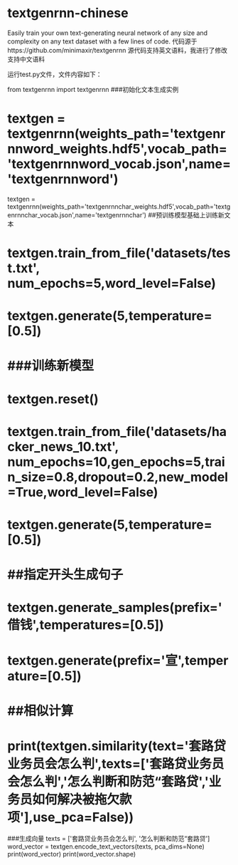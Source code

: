 # textgenrnn-chinese
Easily train your own text-generating neural network of any size and complexity on any text dataset with a few lines of code.
代码源于https://github.com/minimaxir/textgenrnn
源代码支持英文语料，我进行了修改支持中文语料

运行test.py文件，文件内容如下：

from textgenrnn import textgenrnn
###初始化文本生成实例
# textgen = textgenrnn(weights_path='textgenrnnword_weights.hdf5',vocab_path='textgenrnnword_vocab.json',name='textgenrnnword')
textgen = textgenrnn(weights_path='textgenrnnchar_weights.hdf5',vocab_path='textgenrnnchar_vocab.json',name='textgenrnnchar')
##预训练模型基础上训练新文本
# textgen.train_from_file('datasets/test.txt', num_epochs=5,word_level=False)
# textgen.generate(5,temperature=[0.5])
# ###训练新模型
# textgen.reset()
# textgen.train_from_file('datasets/hacker_news_10.txt', num_epochs=10,gen_epochs=5,train_size=0.8,dropout=0.2,new_model=True,word_level=False)
# textgen.generate(5,temperature=[0.5])
# ##指定开头生成句子
# textgen.generate_samples(prefix='借钱',temperatures=[0.5])
# textgen.generate(prefix='宣',temperature=[0.5])
#
# ##相似计算
# print(textgen.similarity(text='套路贷业务员会怎么判',texts=['套路贷业务员会怎么判','怎么判断和防范“套路贷','业务员如何解决被拖欠款项'],use_pca=False))
###生成向量
texts = ['套路贷业务员会怎么判',
            '怎么判断和防范“套路贷']
word_vector = textgen.encode_text_vectors(texts, pca_dims=None)
print(word_vector)
print(word_vector.shape)
